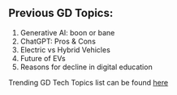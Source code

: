 ## Previous GD Topics:
1. Generative AI: boon or bane
2. ChatGPT: Pros & Cons
3. Electric vs Hybrid Vehicles
4. Future of EVs
5. Reasons for decline in digital education

Trending GD Tech Topics list can be found [here](https://www.groupdiscussionideas.com/technology-gd-topics-with-answers/)
